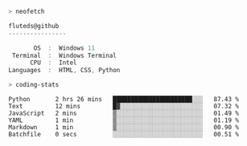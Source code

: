 ```zsh
> neofetch
```

<!--align="left" src="https://github.com/fluteds.png" alt="logo.png" width="200"/>-->

```csharp
fluteds@github
----------------

       OS  :  Windows 11
 Terminal  :  Windows Terminal
      CPU  :  Intel
Languages  :  HTML, CSS, Python
```

```zsh
> coding-stats
```

<!--START_SECTION:waka-->

```text
Python       2 hrs 26 mins   ██████████████████████░░░   87.43 %
Text         12 mins         █▓░░░░░░░░░░░░░░░░░░░░░░░   07.32 %
JavaScript   2 mins          ▒░░░░░░░░░░░░░░░░░░░░░░░░   01.49 %
YAML         1 min           ▒░░░░░░░░░░░░░░░░░░░░░░░░   01.19 %
Markdown     1 min           ▒░░░░░░░░░░░░░░░░░░░░░░░░   00.90 %
Batchfile    0 secs          ░░░░░░░░░░░░░░░░░░░░░░░░░   00.51 %
```

<!--END_SECTION:waka-->
